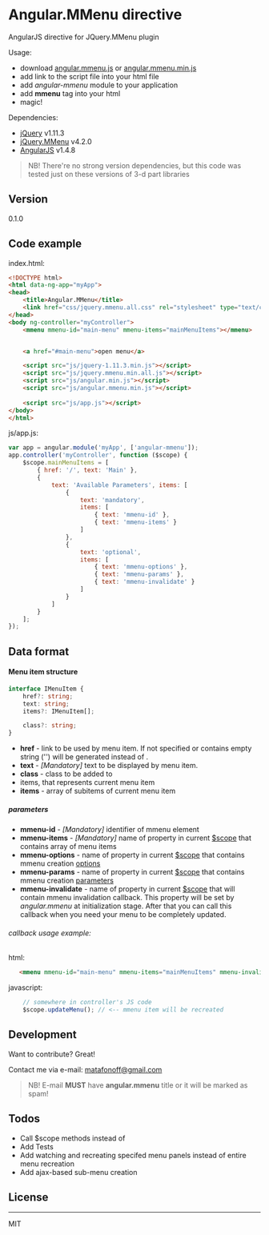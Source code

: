 # Angular.MMenu directive

AngularJS directive for JQuery.MMenu plugin

Usage:

  - download [angular.mmenu.js] or [angular.mmenu.min.js] 
  - add link to the script file into your html file
  - add _angular-mmenu_ module to your application 
  - add **mmenu** tag into your html
  - magic!
  
Dependencies:

  - [jQuery] v1.11.3
  - [jQuery.MMenu] v4.2.0
  - [AngularJS] v1.4.8

> NB! There're no strong version dependencies, but this code was tested just on these versions of 3-d part libraries

## Version
0.1.0

## Code example

index.html:
```html
<!DOCTYPE html>
<html data-ng-app="myApp">
<head>
    <title>Angular.MMenu</title>
    <link href="css/jquery.mmenu.all.css" rel="stylesheet" type="text/css" />
</head>
<body ng-controller="myController">
    <mmenu mmenu-id="main-menu" mmenu-items="mainMenuItems"></mmenu>


    <a href="#main-menu">open menu</a>

    <script src="js/jquery-1.11.3.min.js"></script>
    <script src="js/jquery.mmenu.min.all.js"></script>
    <script src="js/angular.min.js"></script>
    <script src="js/angular.mmenu.min.js"></script>
    
    <script src="js/app.js"></script>
</body>
</html>
```

js/app.js:
```js
var app = angular.module('myApp', ['angular-mmenu']);
app.controller('myController', function ($scope) {
    $scope.mainMenuItems = [
        { href: '/', text: 'Main' },
        {
            text: 'Available Parameters', items: [
                {
                    text: 'mandatory',
                    items: [
                        { text: 'mmenu-id' },
                        { text: 'mmenu-items' }
                    ]
                },
                {
                    text: 'optional',
                    items: [
                        { text: 'mmenu-options' },
                        { text: 'mmenu-params' },
                        { text: 'mmenu-invalidate' }
                    ]
                }
            ]
        }
    ];
});
```

## Data format

#### Menu item structure

```ts
interface IMenuItem {
    href?: string;          
    text: string;
    items?: IMenuItem[];

    class?: string;
}
```
 - **href** - link to be used by menu item. If not specified or contains empty string ('') <span /> will be generated instead of <a />.
 - **text** - _[Mandatory]_ text to be displayed by menu item.
 - **class** - class to be added to <li /> items, that represents current menu item
 - **items** - array of subitems of current menu item
 
##### <mmenu /> parameters
 - **mmenu-id** - _[Mandatory]_ identifier of mmenu element
 - **mmenu-items** - _[Mandatory]_ name of property in current [$scope] that contains array of menu items
 - **mmenu-options** - name of property in current [$scope] that contains mmenu creation [options]
 - **mmenu-params** - name of property in current [$scope] that contains mmenu creation [parameters]
 - **mmenu-invalidate** - name of property in current [$scope] that will contain mmenu invalidation callback. This property will be set by _angular.mmenu_ at initialization stage. After that you can call this callback when you need your menu to be completely updated.
  
 ###### callback usage example:

html:
```html
   <mmenu mmenu-id="main-menu" mmenu-items="mainMenuItems" mmenu-invalidate="updateMenu"></mmenu>
```

javascript:
```js
    // somewhere in controller's JS code
    $scope.updateMenu(); // <-- mmenu item will be recreated
```


## Development

Want to contribute? Great!

Contact me via e-mail: matafonoff@gmail.com
> NB! E-mail **MUST** have **angular.mmenu** title or it will be marked as spam!

## Todos

 - Call $scope methods instead of 
 - Add Tests
 - Add watching and recreating specifed menu panels instead of entire menu recreation
 - Add ajax-based sub-menu creation

## License
----
MIT

   [jQuery]: <http://jquery.com>
   [AngularJS]: <http://angularjs.org>
   [jQuery.MMenu]: <http://mmenu.frebsite.nl/>
   [options]: <http://mmenu.frebsite.nl/documentation/options/>   
   [parameters]: <http://mmenu.frebsite.nl/documentation/options/configuration.html>
   [$scope]: <https://docs.angularjs.org/guide/scope>
   [angular.mmenu.js]: <https://raw.githubusercontent.com/matafonoff/angular.mmenu/master/dist/angular.mmenu.js>
   [angular.mmenu.min.js]: <https://raw.githubusercontent.com/matafonoff/angular.mmenu/master/dist/angular.mmenu.min.js>


